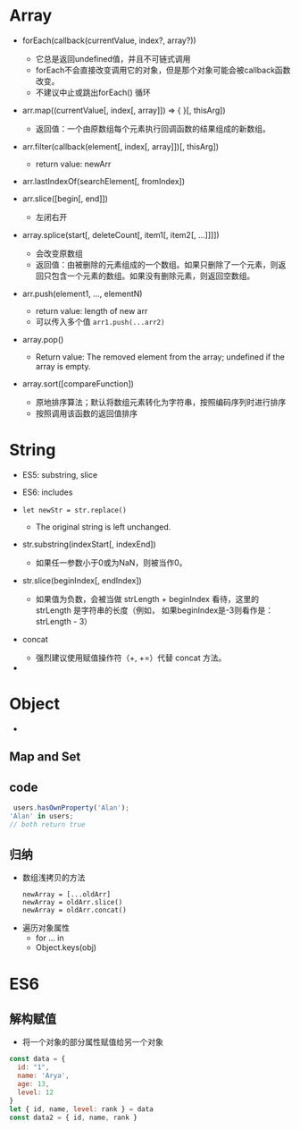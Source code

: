 # Array
+ forEach(callback(currentValue, index?, array?))
  + 它总是返回undefined值，并且不可链式调用
  + forEach不会直接改变调用它的对象，但是那个对象可能会被callback函数改变。
  + 不建议中止或跳出forEach() 循环

+ arr.map((currentValue[, index[, array]]) => { }[, thisArg])
  + 返回值：一个由原数组每个元素执行回调函数的结果组成的新数组。

+ arr.filter(callback(element[, index[, array]])[, thisArg])
  + return value: newArr

+ arr.lastIndexOf(searchElement[, fromIndex])

+ arr.slice([begin[, end]])
  + 左闭右开

+ array.splice(start[, deleteCount[, item1[, item2[, ...]]]])
  + 会改变原数组
  + 返回值：由被删除的元素组成的一个数组。如果只删除了一个元素，则返回只包含一个元素的数组。如果没有删除元素，则返回空数组。

+ arr.push(element1, ..., elementN)
  + return value: length of new arr
  + 可以传入多个值 `arr1.push(...arr2)`

+ array.pop()
  + Return value: The removed element from the array; undefined if the array is empty.

+ array.sort([compareFunction])
  + 原地排序算法；默认将数组元素转化为字符串，按照编码序列时进行排序 
  + 按照调用该函数的返回值排序



# String
+ ES5: substring, slice
+ ES6: includes

+ `let newStr = str.replace()`
  + The original string is left unchanged.
+ str.substring(indexStart[, indexEnd])
  + 如果任一参数小于0或为NaN，则被当作0。
+ str.slice(beginIndex[, endIndex])
  + 如果值为负数，会被当做 strLength + beginIndex 看待，这里的strLength 是字符串的长度（例如， 如果beginIndex是-3则看作是：strLength - 3）

+ concat
  + 强烈建议使用赋值操作符（+, +=）代替 concat 方法。
  
+ 

# Object
+



## Map and Set



## code
```js
 users.hasOwnProperty('Alan');
'Alan' in users;
// both return true
```
## 归纳
+ 数组浅拷贝的方法
  ```
  newArray = [...oldArr]
  newArray = oldArr.slice()
  newArray = oldArr.concat()
  ```
+ 遍历对象属性
  + for ... in
  + Object.keys(obj)


# ES6
## 解构赋值
+ 将一个对象的部分属性赋值给另一个对象
```js
const data = {
  id: "1",
  name: 'Arya',
  age: 13,
  level: 12
}
let { id, name, level: rank } = data
const data2 = { id, name, rank }
```
